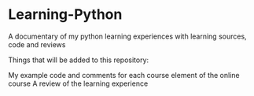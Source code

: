 # Learning-Python
A documentary of my python learning experiences with learning sources, code and reviews

Things that will be added to this repository:

My example code and comments for each course element of the online course
A review of the learning experience
